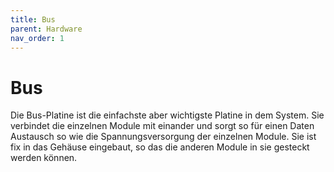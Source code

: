 ```yaml
---
title: Bus
parent: Hardware
nav_order: 1
---
```


# Bus

Die Bus-Platine ist die einfachste aber wichtigste Platine in dem System. Sie verbindet die einzelnen Module mit einander und sorgt so für einen Daten Austausch so wie die Spannungsversorgung der einzelnen Module.
Sie ist fix in das Gehäuse eingebaut, so das die anderen Module in sie gesteckt werden können.
